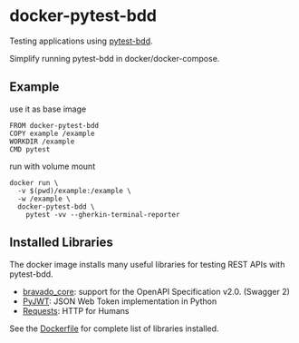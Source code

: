 # docker-pytest-bdd

Testing applications using [pytest-bdd](https://pypi.python.org/pypi/pytest-bdd).

Simplify running pytest-bdd in docker/docker-compose.

## Example

use it as base image

    FROM docker-pytest-bdd
    COPY example /example
    WORKDIR /example
    CMD pytest

run with volume mount

    docker run \
      -v $(pwd)/example:/example \
      -w /example \
      docker-pytest-bdd \
        pytest -vv --gherkin-terminal-reporter

## Installed Libraries

The docker image installs many useful libraries
for testing REST APIs with pytest-bdd.

 - [bravado_core](https://github.com/Yelp/bravado-core): support for the OpenAPI Specification v2.0. (Swagger 2)
 - [PyJWT](https://pyjwt.readthedocs.io/en/latest/): JSON Web Token implementation in Python
 - [Requests](http://docs.python-requests.org/en/master/): HTTP for Humans

See the [Dockerfile](./Dockerfile) for complete list of libraries installed.